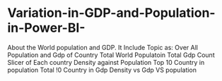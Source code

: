 # Variation-in-GDP-and-Population-in-Power-BI-
About the World population and GDP. It Include Topic as:
Over All Population and Gdp of Country 
Total World Populatoin
Total Gdp Count
Slicer of Each country
Density against Population
Top 10 Country in population
Total !0 Country in Gdp
Density vs Gdp VS population
